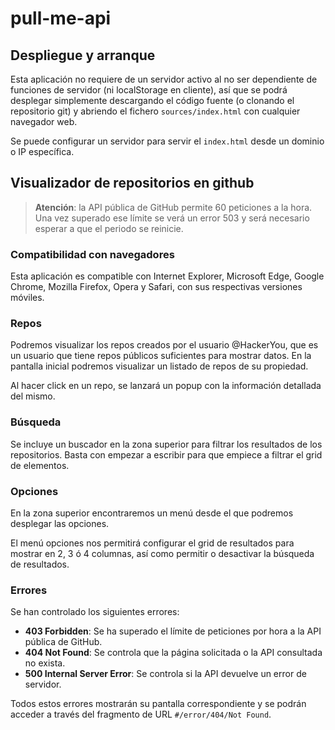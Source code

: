 # pull-me-api

## Despliegue y arranque

Esta aplicación no requiere de un servidor activo al no ser dependiente de funciones de servidor (ni localStorage en cliente), así que se podrá desplegar simplemente descargando el código fuente (o clonando el repositorio git) y abriendo el fichero `sources/index.html` con cualquier navegador web.

Se puede configurar un servidor para servir el `index.html` desde un dominio o IP específica.

## Visualizador de repositorios en github


> 
> **Atención**: la API pública de GitHub permite 60 peticiones a la hora. Una vez superado ese límite se verá un error 503 y será necesario esperar a que el periodo se reinicie.
> 


### Compatibilidad con navegadores

Esta aplicación es compatible con Internet Explorer, Microsoft Edge, Google Chrome, Mozilla Firefox, Opera y Safari, con sus respectivas versiones móviles.

### Repos

Podremos visualizar los repos creados por el usuario @HackerYou, que es un usuario que tiene repos públicos suficientes para mostrar datos. En la pantalla inicial podremos visualizar un listado de repos de su propiedad.

Al hacer click en un repo, se lanzará un popup con la información detallada del mismo.

### Búsqueda

Se incluye un buscador en la zona superior para filtrar los resultados de los repositorios. Basta con empezar a escribir para que empiece a filtrar el grid de elementos.

### Opciones

En la zona superior encontraremos un menú desde el que podremos desplegar las opciones. 

El menú opciones nos permitirá configurar el grid de resultados para mostrar en 2, 3 ó 4 columnas, así como permitir o desactivar la búsqueda de resultados.

### Errores

Se han controlado los siguientes errores:

- **403 Forbidden**: Se ha superado el límite de peticiones por hora a la API pública de GitHub.
- **404 Not Found**: Se controla que la página solicitada o la API consultada no exista.
- **500 Internal Server Error**: Se controla si la API devuelve un error de servidor.

Todos estos errores mostrarán su pantalla correspondiente y se podrán acceder a través del fragmento de URL `#/error/404/Not Found`.